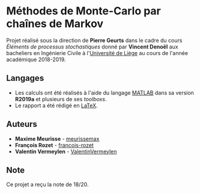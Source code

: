 # Méthodes de Monte-Carlo par chaînes de Markov

Projet réalisé sous la direction de **Pierre Geurts** dans le cadre du cours *Éléments de processus stochastiques* donné par **Vincent Denoël** aux bacheliers en Ingénierie Civile à l'[Université de Liège](https://www.uliege.be/) au cours de l'année académique 2018-2019.

## Langages

* Les calculs ont été réalisés à l'aide du langage [MATLAB](https://mathworks.com/products/matlab.html) dans sa version **R2019a** et plusieurs de ses *toolboxs*.
* Le rapport a été rédigé en [LaTeX](https://www.latex-project.org/).

## Auteurs

* **Maxime Meurisse** - [meurissemax](https://github.com/meurissemax)
* **François Rozet** - [francois-rozet](https://github.com/francois-rozet)
* **Valentin Vermeylen** - [ValentinVermeylen](https://github.com/ValentinVermeylen)

## Note

Ce projet a reçu la note de 18/20.
